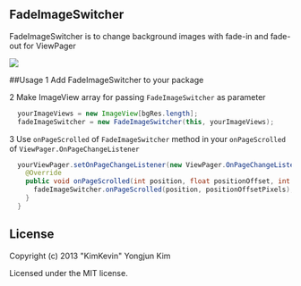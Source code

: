 ## FadeImageSwitcher

FadeImageSwitcher is to change background images with fade-in and fade-out for ViewPager

![](https://github.com/kimkevin/FadeImageSwitcher/blob/master/samples/demo.gif)

##Usage
1 Add FadeImageSwitcher to your package

2 Make ImageView array for passing `FadeImageSwitcher` as parameter

```java
  yourImageViews = new ImageView[bgRes.length];
  fadeImageSwitcher = new FadeImageSwitcher(this, yourImageViews);
```

3 Use `onPageScrolled` of `FadeImageSwitcher` method in your `onPageScrolled` of `ViewPager.OnPageChangeListener` 
```java
  yourViewPager.setOnPageChangeListener(new ViewPager.OnPageChangeListener() {
    @Override
    public void onPageScrolled(int position, float positionOffset, int positionOffsetPixels) {
      fadeImageSwitcher.onPageScrolled(position, positionOffsetPixels);
    }
  }
```

## License
Copyright (c) 2013 "KimKevin" Yongjun Kim

Licensed under the MIT license.
